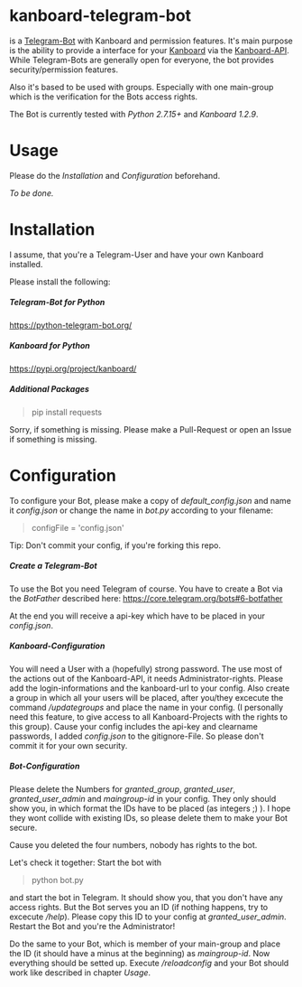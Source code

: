 # kanboard-telegram-bot
is a [Telegram-Bot](https://core.telegram.org/bots) with Kanboard and permission features.
It's main purpose is the ability to provide a interface for your [Kanboard](https://github.com/kanboard/) via the [Kanboard-API](https://docs.kanboard.org/en/latest/api/index.html).
While Telegram-Bots are generally open for everyone, the bot provides security/permission features.

Also it's based to be used with groups.
Especially with one main-group which is the verification for the Bots access rights.

The Bot is currently tested with *Python 2.7.15+* and *Kanboard 1.2.9*.

# Usage
Please do the *Installation* and *Configuration* beforehand.

_To be done._

# Installation
I assume, that you're a Telegram-User and have your own Kanboard installed.

Please install the following:

##### Telegram-Bot for Python
https://python-telegram-bot.org/

##### Kanboard for Python
https://pypi.org/project/kanboard/

##### Additional Packages

> pip install requests

Sorry, if something is missing. Please make a Pull-Request or open an Issue if something is missing.

# Configuration
To configure your Bot, please make a copy of *default_config.json* and name it *config.json* or change the name in *bot.py* according to your filename:
> configFile = 'config.json'

Tip: Don't commit your config, if you're forking this repo.

##### Create a Telegram-Bot
To use the Bot you need Telegram of course.
You have to create a Bot via the *BotFather* described here: https://core.telegram.org/bots#6-botfather

At the end you will receive a api-key which have to be placed in your *config.json*.

##### Kanboard-Configuration
You will need a User with a (hopefully) strong password.
The use most of the actions out of the Kanboard-API, it needs Administrator-rights.
Please add the login-informations and the kanboard-url to your config.
Also create a group in which all your users will be placed, after you/they excecute the command */updategroups* and place the name in your config.
(I personally need this feature, to give access to all Kanboard-Projects with the rights to this group).
Cause your config includes the api-key and clearname passwords, I added *config.json* to the gitignore-File. So please don't commit it for your own security.

##### Bot-Configuration
Please delete the Numbers for *granted_group*, *granted_user*, *granted_user_admin* and *maingroup-id* in your config. They only should show you, in which format the IDs have to be placed (as integers ;) ).
I hope they wont collide with existing IDs, so please delete them to make your Bot secure.

Cause you deleted the four numbers, nobody has rights to the bot.

Let's check it together:
Start the bot with
> python bot.py

and start the bot in Telegram.
It should show you, that you don't have any access rights.
But the Bot serves you an ID (if nothing happens, try to excecute */help*).
Please copy this ID to your config at *granted_user_admin*.
Restart the Bot and you're the Administrator!

Do the same to your Bot, which is member of your main-group and place the ID (it should have a minus at the beginning) as *maingroup-id*.
Now everything should be setted up.
Execute */reloadconfig* and your Bot should work like described in chapter *Usage*.
